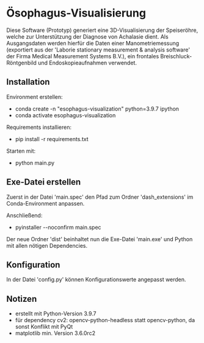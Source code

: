 # Ösophagus-Visualisierung
Diese Software (Prototyp) generiert eine 3D-Visualisierung der Speiseröhre, welche zur Unterstützung der Diagnose von Achalasie dient. Als Ausgangsdaten werden hierfür die Daten einer Manometriemessung (exportiert aus der 'Laborie stationary measurement & analysis software' der Firma Medical Measurement Systems B.V.), ein frontales Breischluck-Röntgenbild und Endoskopieaufnahmen verwendet.


## Installation
Environment erstellen:
- conda create -n "esophagus-visualization" python=3.9.7 ipython
- conda activate esophagus-visualization

Requirements installieren:
- pip install -r requirements.txt

Starten mit:
- python main.py

## Exe-Datei erstellen
Zuerst in der Datei 'main.spec' den Pfad zum Ordner 'dash_extensions' im Conda-Environment anpassen. 

Anschließend:

- pyinstaller --noconfirm main.spec

Der neue Ordner 'dist' beinhaltet nun die Exe-Datei 'main.exe' und Python mit allen nötigen Dependencies.

## Konfiguration
In der Datei 'config.py' können Konfigurationswerte angepasst werden.

## Notizen
- erstellt mit Python-Version 3.9.7
- für dependency cv2: opencv-python-headless statt opencv-python, da sonst Konflikt mit PyQt
- matplotlib min. Version 3.6.0rc2
